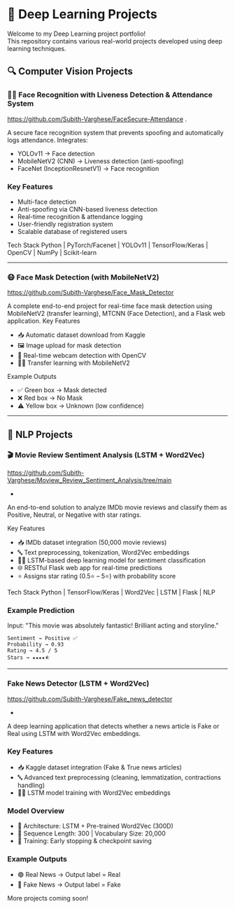 
 # 🤖 Deep Learning Projects

Welcome to my Deep Learning project portfolio!  
This repository contains various real-world projects developed using deep learning techniques.

## 🔍 Computer Vision Projects
### 🧑‍💻 Face Recognition with Liveness Detection & Attendance System 
https://github.com/Subith-Varghese/FaceSecure-Attendance .


A secure face recognition system that prevents spoofing and automatically logs attendance. Integrates:

- YOLOv11 → Face detection
- MobileNetV2 (CNN) → Liveness detection (anti-spoofing)
- FaceNet (InceptionResnetV1) → Face recognition

### Key Features

-  Multi-face detection
-  Anti-spoofing via CNN-based liveness detection
-  Real-time recognition & attendance logging
-  User-friendly registration system
-  Scalable database of registered users

Tech Stack
Python | PyTorch/Facenet | YOLOv11 | TensorFlow/Keras | OpenCV | NumPy | Scikit-learn

---

### 😷 Face Mask Detection (with MobileNetV2)  
https://github.com/Subith-Varghese/Face_Mask_Detector


A complete end-to-end project for real-time face mask detection using MobileNetV2 (transfer learning), MTCNN (Face Detection), and a Flask web application.
Key Features

 - 📥 Automatic dataset download from Kaggle
 - 🖼️ Image upload for mask detection
 - 🎥 Real-time webcam detection with OpenCV
 - 🧑‍💻 Transfer learning with MobileNetV2

Example Outputs
 - ✅ Green box → Mask detected
 - ❌ Red box → No Mask
 - ⚠️ Yellow box → Unknown (low confidence)

---

## 🧠 NLP Projects

### 🎬 Movie Review Sentiment Analysis (LSTM + Word2Vec)
https://github.com/Subith-Varghese/Moview_Review_Sentiment_Analysis/tree/main

-
An end-to-end solution to analyze IMDb movie reviews and classify them as Positive, Neutral, or Negative with star ratings.

Key Features

- 📥 IMDb dataset integration (50,000 movie reviews)
- 🔤 Text preprocessing, tokenization, Word2Vec embeddings
- 🧑‍💻 LSTM-based deep learning model for sentiment classification
- 🌐 RESTful Flask web app for real-time predictions
- ⭐ Assigns star rating (0.5⭐ – 5⭐) with probability score

Tech Stack
Python | TensorFlow/Keras | Word2Vec | LSTM | Flask | NLP

### Example Prediction
Input: "This movie was absolutely fantastic! Brilliant acting and storyline."

```
Sentiment → Positive ✅
Probability → 0.93
Rating → 4.5 / 5
Stars → ★★★★⯪
```

---

###  Fake News Detector (LSTM + Word2Vec) 
https://github.com/Subith-Varghese/Fake_news_detector

-
A deep learning application that detects whether a news article is Fake or Real using LSTM with Word2Vec embeddings.

### Key Features

- 📥 Kaggle dataset integration (Fake & True news articles)
- 🔤 Advanced text preprocessing (cleaning, lemmatization, contractions handling)
- 🧑‍💻 LSTM model training with Word2Vec embeddings

### Model Overview

- 📐 Architecture: LSTM + Pre-trained Word2Vec (300D)
- 📝 Sequence Length: 300 | Vocabulary Size: 20,000
- 🛑 Training: Early stopping & checkpoint saving

### Example Outputs

- 🟢 Real News → Output label = Real
- 🔴 Fake News → Output label = Fake

  
More projects coming soon!

